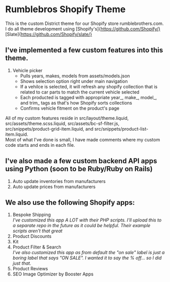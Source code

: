 # Rumblebros Shopify Theme
This is the custom District theme for our Shopify store rumblebrothers.com.  
I do all theme development using [Shopify's]{https://github.com/Shopify/} [Slate]{https://github.com/Shopify/slate/}
## I've implemented a few custom features into this theme.
1. Vehicle picker
    - Pulls years, makes, models from assets/models.json
    - Shows selection option right under main navigation
    - If a vehilce is selected, it will refresh any shopify collection that is related to car parts to match the current vehicle selected
    - Each producted is tagged with appropriate year_, make_, model_, and trim_ tags as that's how Shopify sorts collections
    - Confirms vehicle fitment on the product's page
    
All of my custom features reside in src/layout/theme.liquid, src/assets/theme.scss.liquid, src/assets/bc-sf-filter.js, src/snippets/product-grid-item.liquid, and src/snippets/product-list-item.liquid.  
Most of what I've done is small, I have made comments where my custom code starts and ends in each file.
## I've also made a few custom backend API apps using Python (soon to be Ruby/Ruby on Rails)
1. Auto update inventories from manufacturers
2. Auto update prices from manufacturers
## We also use the following Shopify apps:
1. Bespoke Shipping  
   _I've customized this app A LOT with their PHP scripts. I'll upload this to a separate repo in the future as it could be helpful. Their example scripts aren't that great_  
2. Product Discounts
3. Kit
4. Product Filter & Search  
    _I've also customized this app as from default the "on sale" label is just a boring label that says "ON SALE". I wanted it to say the % off... so I did just that._
5. Product Reviews
6. SEO Image Optimizer by Booster Apps